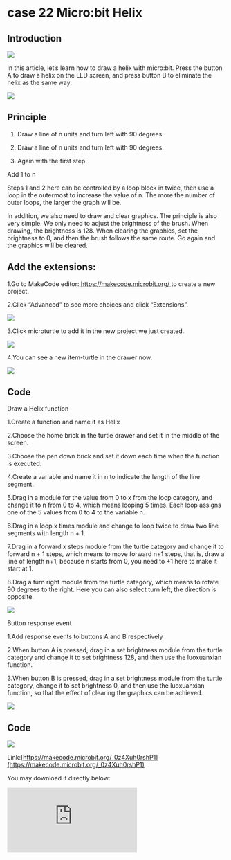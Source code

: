 ﻿# case 22 Micro:bit Helix

## Introduction

![](https://wiki-media-ef.oss-cn-hongkong.aliyuncs.com//images/case_22_01.png)

 In this article, let’s learn how to draw a helix with micro:bit. Press the button A to draw a helix on the LED screen, and press button B to eliminate the helix as the same way:

![](https://wiki-media-ef.oss-cn-hongkong.aliyuncs.com//images/case_22_02.gif)

## Principle

1. Draw a line of n units and turn left with 90 degrees.

2.  Draw a line of n units and turn left with 90 degrees.

3. Again with the first step.

Add 1 to n

Steps 1 and 2 here can be controlled by a loop block in twice, then use a loop in the outermost to increase the value of n. The more the number of outer loops, the larger the graph will be.

In addition, we also need to draw and clear graphics. The principle is also very simple. We only need to adjust the brightness of the brush. When drawing, the brightness is 128. When clearing the graphics, set the brightness to 0, and then the brush follows the same route. Go again and the graphics will be cleared.

## Add the extensions:

1.Go to MakeCode editor:[ https://makecode.microbit.org/ ]( https://makecode.microbit.org/ )to create a new project.

2.Click “Advanced” to see more choices and click “Extensions”.

![](https://wiki-media-ef.oss-cn-hongkong.aliyuncs.com//images/case_01_10.png)

3.Click microturtle to add it in the new project we just created.

![](https://wiki-media-ef.oss-cn-hongkong.aliyuncs.com//images/case_22_04.png)

4.You can see a new item-turtle in the drawer now.

![](https://wiki-media-ef.oss-cn-hongkong.aliyuncs.com//images/case_22_05.png)

## Code

Draw a Helix function

1.Create a function and name it as Helix

2.Choose the home brick in the turtle drawer and set it in the middle of the screen.

3.Choose the pen down brick and set it down each time when the function is executed.

4.Create a variable and name it in n to indicate the length of the line segment.

5.Drag in a module for the value from 0 to x from the loop category, and change it to n from 0 to 4, which means looping 5 times. Each loop assigns one of the 5 values from 0 to 4 to the variable n.

6.Drag in a loop x times module and change to loop twice to draw two line segments with length n + 1.

7.Drag in a forward x steps module from the turtle category and change it to forward n + 1 steps, which means to move forward n+1 steps, that is, draw a line of length n+1, because n starts from 0, you need to +1 here to make it start at 1.

8.Drag a turn right module from the turtle category, which means to rotate 90 degrees to the right. Here you can also select turn left, the direction is opposite.

![](https://wiki-media-ef.oss-cn-hongkong.aliyuncs.com//images/case_22_06.png)

Button response event

1.Add response events to buttons A and B respectively

2.When button A is pressed, drag in a set brightness module from the turtle category and change it to set brightness 128, and then use the luoxuanxian function.

3.When button B is pressed, drag in a set brightness module from the turtle category, change it to set brightness 0, and then use the luoxuanxian function, so that the effect of clearing the graphics can be achieved.

![](https://wiki-media-ef.oss-cn-hongkong.aliyuncs.com//images/case_22_07.png)

## Code

![](https://wiki-media-ef.oss-cn-hongkong.aliyuncs.com//images/case_22_08.png)

Link:[https://makecode.microbit.org/_0z4Xuh0rshP1](https://makecode.microbit.org/_0z4Xuh0rshP1)

You may download it directly below:

<div
    style={{
        position: 'relative',
        paddingBottom: '60%',
        overflow: 'hidden',
    }}
>
    <iframe
        src="https://makecode.microbit.org/_0z4Xuh0rshP1"
        frameborder="0"
        sandbox="allow-popups allow-forms allow-scripts allow-same-origin"
        style={{
            position: 'absolute',
            width: '100%',
            height: '100%',
        }}
    />
</div>


***Note:***

You may have noticed a strange movement of the final spiral in the result. This is because of the LED dot matrix screen. If it exceeds the LED dot matrix, it will be processed in a loop, that is, if it has reached the edge of the screen, go upward movement will be processed as the cursor moves to the bottom of the screen, and then moves up, and at the same time we add a right turn, so when the cursor moves to the bottom, it moves to the right by n steps.
